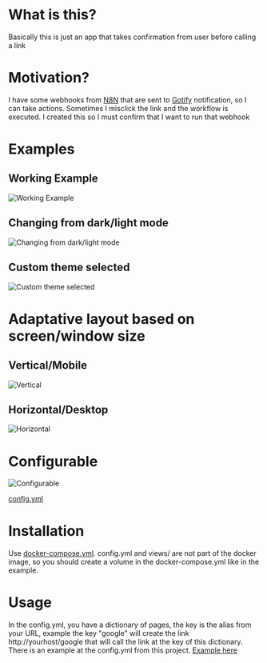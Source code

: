 # What is this?
Basically this is just an app that takes confirmation from user before calling a link

# Motivation?
I have some webhooks from [N8N](https://n8n.io/) that are sent to [Gotify](https://gotify.net/) notification, so I can take actions. Sometimes I misclick the link and the workflow is executed. I created this so I must confirm that I want to run that webhook

# Examples

## Working Example
![Working Example](https://raw.githubusercontent.com/lelemm/confirm/main/docs/images/vid1.gif 'Working example')

## Changing from dark/light mode
![Changing from dark/light mode](https://raw.githubusercontent.com/lelemm/confirm/main/docs/images/vid2.gif 'Changing from dark/light mode')

## Custom theme selected
![Custom theme selected](https://raw.githubusercontent.com/lelemm/confirm/main/docs/images/vid3.gif 'Custom theme selected')


# Adaptative layout based on screen/window size

## Vertical/Mobile
![Vertical](https://raw.githubusercontent.com/lelemm/confirm/main/docs/images/size1.png 'Vertical')

## Horizontal/Desktop
![Horizontal](https://raw.githubusercontent.com/lelemm/confirm/main/docs/images/size2.png 'Horizontal')

# Configurable
![Configurable](https://raw.githubusercontent.com/lelemm/confirm/main/docs/images/config.png 'Configurable')

[config.yml](https://github.com/lelemm/confirm/blob/main/src/config.yml)

# Installation
Use [docker-compose.yml](https://github.com/lelemm/confirm/blob/main/docker-compose.yml).
config.yml and views/ are not part of the docker image, so you should create a volume in the docker-compose.yml like in the example.

# Usage
In the config.yml, you have a dictionary of pages, the key is the alias from your URL, example the key "google" will create the link http://yourhost/google that will call the link at the key of this dictionary. There is an example at the config.yml from this project. 
[Example here](https://github.com/lelemm/confirm/blob/e47df7c246c85b526ea763efd204ace48dede1de/src/config.yml#L2)
